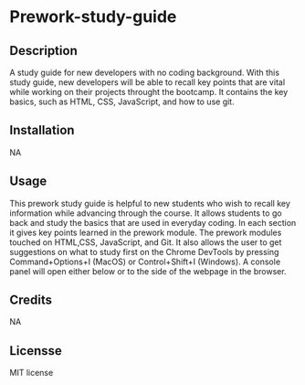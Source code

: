 # Prework-study-guide
## Description
A study guide for new developers with no coding background. With this study guide, new developers will be able to recall key points that are vital while working on their projects throught the bootcamp. It contains the key basics, such as HTML, CSS, JavaScript, and how to use git.
## Installation
NA
## Usage
This prework study guide is helpful to new students who wish to recall key information while advancing through the course. It allows students to go back and study the basics that are used in everyday coding. In each section it gives key points learned in the prework module. The prework modules touched on HTML,CSS, JavaScript, and Git. It also allows the user to get suggestions on what to study first on the Chrome DevTools by pressing Command+Options+I (MacOS) or Control+Shift+I (Windows). A console panel will open either below or to the side of the webpage in the browser. 
## Credits
NA
## Licensse
MIT license